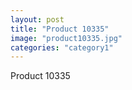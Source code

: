 ```yaml
---
layout: post
title: "Product 10335"
image: "product10335.jpg"
categories: "category1"
---
```

Product 10335
